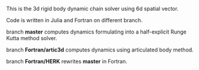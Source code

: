 This is the 3d rigid body dynamic chain solver using 6d spatial vector.

Code is written in Julia and Fortran on different branch.

branch **master** computes dynamics formulating into a half-explicit Runge Kutta method solver.

branch **Fortran/artic3d** computes dynamics using articulated body method.

branch **Fortran/HERK** rewrites **master** in Fortran.
